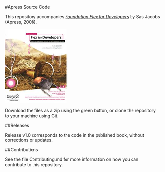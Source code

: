 #Apress Source Code

This repository accompanies [*Foundation Flex for Developers*](http://www.apress.com/9781590598948) by Sas Jacobs (Apress, 2008).

![Cover image](9781590598948.jpg)

Download the files as a zip using the green button, or clone the repository to your machine using Git.

##Releases

Release v1.0 corresponds to the code in the published book, without corrections or updates.

##Contributions

See the file Contributing.md for more information on how you can contribute to this repository.
